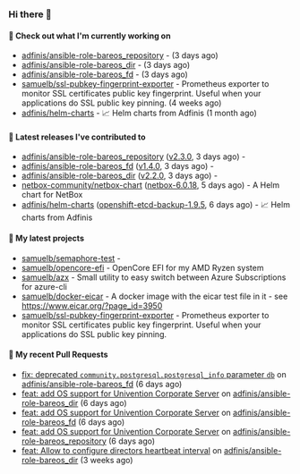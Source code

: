 ### Hi there 👋

#### 👷 Check out what I'm currently working on

- [adfinis/ansible-role-bareos_repository](https://github.com/adfinis/ansible-role-bareos_repository) -  (3 days ago)
- [adfinis/ansible-role-bareos_dir](https://github.com/adfinis/ansible-role-bareos_dir) -  (3 days ago)
- [adfinis/ansible-role-bareos_fd](https://github.com/adfinis/ansible-role-bareos_fd) -  (3 days ago)
- [samuelb/ssl-pubkey-fingerprint-exporter](https://github.com/samuelb/ssl-pubkey-fingerprint-exporter) - Prometheus exporter to monitor SSL certificates public key fingerprint. Useful when your applications do SSL public key pinning.  (4 weeks ago)
- [adfinis/helm-charts](https://github.com/adfinis/helm-charts) - 📈 Helm charts from Adfinis (1 month ago)

#### 🔭 Latest releases I've contributed to

- [adfinis/ansible-role-bareos_repository](https://github.com/adfinis/ansible-role-bareos_repository) ([v2.3.0](https://github.com/adfinis/ansible-role-bareos_repository/releases/tag/v2.3.0), 3 days ago) - 
- [adfinis/ansible-role-bareos_fd](https://github.com/adfinis/ansible-role-bareos_fd) ([v1.4.0](https://github.com/adfinis/ansible-role-bareos_fd/releases/tag/v1.4.0), 3 days ago) - 
- [adfinis/ansible-role-bareos_dir](https://github.com/adfinis/ansible-role-bareos_dir) ([v2.2.0](https://github.com/adfinis/ansible-role-bareos_dir/releases/tag/v2.2.0), 3 days ago) - 
- [netbox-community/netbox-chart](https://github.com/netbox-community/netbox-chart) ([netbox-6.0.18](https://github.com/netbox-community/netbox-chart/releases/tag/netbox-6.0.18), 5 days ago) - A Helm chart for NetBox
- [adfinis/helm-charts](https://github.com/adfinis/helm-charts) ([openshift-etcd-backup-1.9.5](https://github.com/adfinis/helm-charts/releases/tag/openshift-etcd-backup-1.9.5), 6 days ago) - 📈 Helm charts from Adfinis

#### 🌱 My latest projects

- [samuelb/semaphore-test](https://github.com/samuelb/semaphore-test) - 
- [samuelb/opencore-efi](https://github.com/samuelb/opencore-efi) - OpenCore EFI for my AMD Ryzen system
- [samuelb/azx](https://github.com/samuelb/azx) - Small utility to easy switch between Azure Subscriptions for azure-cli
- [samuelb/docker-eicar](https://github.com/samuelb/docker-eicar) - A docker image with the eicar test file in it - see https://www.eicar.org/?page_id=3950
- [samuelb/ssl-pubkey-fingerprint-exporter](https://github.com/samuelb/ssl-pubkey-fingerprint-exporter) - Prometheus exporter to monitor SSL certificates public key fingerprint. Useful when your applications do SSL public key pinning. 

#### 🔨 My recent Pull Requests

- [fix: deprecated `community.postgresql.postgresql_info` parameter `db`](https://github.com/adfinis/ansible-role-bareos_fd/pull/35) on [adfinis/ansible-role-bareos_fd](https://github.com/adfinis/ansible-role-bareos_fd) (6 days ago)
- [feat: add OS support for Univention Corporate Server](https://github.com/adfinis/ansible-role-bareos_dir/pull/27) on [adfinis/ansible-role-bareos_dir](https://github.com/adfinis/ansible-role-bareos_dir) (6 days ago)
- [feat: add OS support for Univention Corporate Server](https://github.com/adfinis/ansible-role-bareos_fd/pull/34) on [adfinis/ansible-role-bareos_fd](https://github.com/adfinis/ansible-role-bareos_fd) (6 days ago)
- [feat: add OS support for Univention Corporate Server](https://github.com/adfinis/ansible-role-bareos_repository/pull/20) on [adfinis/ansible-role-bareos_repository](https://github.com/adfinis/ansible-role-bareos_repository) (6 days ago)
- [feat: Allow to configure directors heartbeat interval](https://github.com/adfinis/ansible-role-bareos_dir/pull/26) on [adfinis/ansible-role-bareos_dir](https://github.com/adfinis/ansible-role-bareos_dir) (3 weeks ago)

